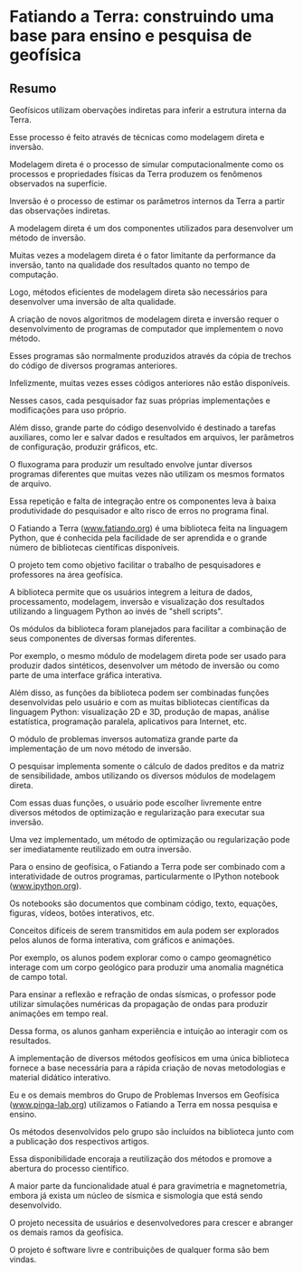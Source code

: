 # Fatiando a Terra: construindo uma base para ensino e pesquisa de geofísica

## Resumo

Geofísicos utilizam obervações indiretas para inferir a estrutura interna
da Terra.

Esse processo é feito através de técnicas como modelagem direta e inversão.

Modelagem direta é o processo de simular computacionalmente como os processos e
propriedades físicas da Terra produzem os fenômenos observados na superfície.

Inversão é o processo de estimar os parâmetros internos da Terra a partir das
observações indiretas.

A modelagem direta é um dos componentes utilizados para desenvolver um método
de inversão.

Muitas vezes a modelagem direta é o fator limitante da performance da inversão,
tanto na qualidade dos resultados quanto no tempo de computação.

Logo, métodos eficientes de modelagem direta são necessários para desenvolver
uma inversão de alta qualidade.

A criação de novos algoritmos de modelagem direta e inversão requer o
desenvolvimento de programas de computador que implementem o novo método.

Esses programas são normalmente produzidos através da cópia de trechos do
código de diversos programas anteriores.

Infelizmente, muitas vezes esses códigos anteriores não estão disponíveis.

Nesses casos, cada pesquisador faz suas próprias implementações e modificações
para uso próprio.

Além disso,
grande parte do código desenvolvido é destinado a tarefas auxiliares,
como
ler e salvar dados e resultados em arquivos,
ler parâmetros de configuração,
produzir gráficos,
etc.

O fluxograma para produzir um resultado envolve juntar diversos programas
diferentes que muitas vezes não utilizam os mesmos formatos de arquivo.

Essa repetição e falta de integração entre os componentes leva à baixa
produtividade do pesquisador e alto risco de erros no programa final.




O Fatiando a Terra (www.fatiando.org) é uma biblioteca feita na linguagem Python,
que é conhecida pela
facilidade de ser aprendida e o grande número de bibliotecas científicas
disponíveis.

O projeto tem como objetivo facilitar o
trabalho de pesquisadores e professores na área geofísica.

A biblioteca permite que os usuários integrem a leitura de dados,
processamento, modelagem, inversão e visualização dos resultados
utilizando a linguagem Python ao invés de "shell scripts".

Os módulos da biblioteca foram planejados para facilitar a combinação de seus
componentes de diversas formas diferentes.

Por exemplo, o mesmo módulo de modelagem direta pode ser usado para produzir
dados sintéticos, desenvolver um método de inversão ou como parte de uma
interface gráfica interativa.

Além disso, as funções da biblioteca podem ser combinadas funções desenvolvidas
pelo usuário e com as muitas
bibliotecas científicas da linguagem Python: visualização 2D e 3D, produção de
mapas, análise estatística, programação paralela, aplicativos para Internet,
etc.

O módulo de problemas inversos automatiza grande parte da
implementação de um novo método de inversão.

O pesquisar implementa somente o cálculo de dados preditos e da matriz de
sensibilidade, ambos utilizando os diversos módulos de modelagem direta.

Com essas duas funções, o usuário pode escolher livremente
entre diversos métodos de optimização e regularização para executar sua
inversão.

Uma vez implementado, um método de optimização ou regularização pode ser
imediatamente reutilizado em outra inversão.




Para o ensino de geofísica, o Fatiando a Terra pode ser combinado com a
interatividade de outros programas, particularmente o IPython notebook
(www.ipython.org).

Os notebooks são documentos que combinam código, texto, equações,
figuras, vídeos, botões interativos, etc.

Conceitos difíceis de serem transmitidos em aula podem ser explorados pelos
alunos de forma interativa, com gráficos e animações.

Por exemplo, os alunos podem explorar como o campo geomagnético interage com um
corpo geológico para produzir uma anomalia magnética de campo total.

Para ensinar a reflexão e refração de ondas sísmicas, o professor pode
utilizar simulações numéricas da propagação de ondas para produzir animações em
tempo real.

Dessa forma, os alunos ganham experiência e intuição ao interagir com os
resultados.



A implementação de diversos métodos geofísicos em uma única biblioteca
fornece a base necessária para a rápida criação de novas metodologias e
material didático interativo.

Eu e os demais membros do Grupo de Problemas Inversos em Geofísica
(www.pinga-lab.org) utilizamos o Fatiando a Terra em nossa pesquisa e ensino.

Os métodos desenvolvidos pelo grupo são incluídos na biblioteca junto com a
publicação dos respectivos artigos.

Essa disponibilidade encoraja a reutilização dos métodos e promove a
abertura do processo científico.

A maior parte da funcionalidade atual é para gravimetria e magnetometria,
embora já exista um núcleo de sísmica e sismologia que está sendo desenvolvido.

O projeto necessita de usuários e desenvolvedores para crescer e abranger os
demais ramos da geofísica.

O projeto é software livre e contribuições de qualquer forma são bem vindas.
